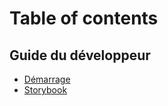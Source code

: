 # Table of contents

## Guide du développeur

* [Démarrage](getting-started.md)
* [Storybook](storybook)
